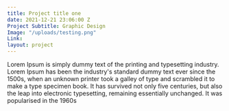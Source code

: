 ```yaml
---
title: Project title one
date: 2021-12-21 23:06:00 Z
Project Subtitle: Graphic Design
Image: "/uploads/testing.png"
Link: 
layout: project
---
```


Lorem Ipsum is simply dummy text of the printing and typesetting industry. Lorem Ipsum has been the industry's standard dummy text ever since the 1500s, when an unknown printer took a galley of type and scrambled it to make a type specimen book. It has survived not only five centuries, but also the leap into electronic typesetting, remaining essentially unchanged. It was popularised in the 1960s 